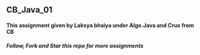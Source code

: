 ## CB_Java_01
#### This assignment given by Laksya bhaiya under Algo.Java and Crux from CB

##### Follow, Fork and Star this repo for more assignments
